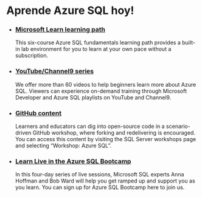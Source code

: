 # Aprende Azure SQL hoy!

* ### [Microsoft Learn learning path](https://docs.microsoft.com/en-us/learn/paths/azure-sql-fundamentals/?WT.mc_id=azuresql4beg_azuresql-blog-learn)
  This six-course Azure SQL fundamentals learning path provides a built-in lab environment for you to learn at your own pace without a subscription.

* ### [YouTube/Channel9 series](https://www.youtube.com/playlist?list=PLlrxD0HtieHi5c9-i_Dnxw9vxBY-TqaeN&WT.mc_id=azuresql4beg_azuresql-ch9-niner)
  We offer more than 60 videos to help beginners learn more about Azure SQL. Viewers can experience on-demand training through Microsoft Developer and Azure SQL playlists on YouTube and Channel9.

* ### [GitHub content](https://github.com/microsoft/sqlworkshops-azuresqlworkshop)
  Learners and educators can dig into open-source code in a scenario-driven GitHub workshop, where forking and redelivering is encouraged. You can access this content by visiting the SQL Server workshops page and selecting “Workshop: Azure SQL”.

* ### [Learn Live in the Azure SQL Bootcamp](https://channel9.msdn.com/Shows/Data-Exposed/Register-Now-Azure-SQL-Bootcamp-LIVE-with-Bob-Ward-and-Anna-Hoffman?WT.mc_id=azuresql4beg_azuresql-learnlive-video)
  In this four-day series of live sessions, Microsoft SQL experts Anna Hoffman and Bob Ward will help you get ramped up and support you as you learn. You can sign up for Azure SQL Bootcamp here to join us.

